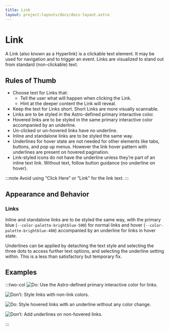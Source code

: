 ```yaml
---
title: Link
layout: project:layouts/docs/docs-layout.astro
---
```

# Link

A Link (also known as a Hyperlink) is a clickable text element. It may be used for navigation and to trigger an event. Links are visualized to stand out from standard (non-clickable) text.

## Rules of Thumb

- Choose text for Links that:
  - Tell the user what will happen when clicking the Link.
  - Hint at the deeper content the Link will reveal.
- Keep the text for Links short. Short Links are more visually scannable.
- Links are to be styled in the Astro-defined primary interactive color.
- Hovered links are to be styled in the same primary interactive color accompanied by an underline.
- Un-clicked or un-hovered links have no underline.
- Inline and standalone links are to be styled the same way.
- Underlines for hover state are not needed for other elements like tabs, buttons, and pop up menus. However the link hover pattern with underlines are present on hovered pagination.
- Link-styled icons do not have the underline unless they’re part of an inline text link. Without text, follow button guidance (no underline on hover).

:::note
Avoid using “Click Here” or “Link” for the link text.
:::

## Appearance and Behavior

### Links

Inline and standalone links are to be styled the same way, with the primary blue (`--color-palette-brightblue-500`) for normal links and hover (`--color-palette-brightblue-400`) accompanied by an underline for links in hover state.

Underlines can be applied by detaching the text style and selecting the three dots to access further text options, and selecting the underline setting within. This is a less than satisfactory but temporary fix.

## Examples

:::two-col
![Do: Use the Astro-defined primary interactive color for links.](/img/components/links-do-1.png "Do: Use the Astro-defined primary interactive color for links.")

![Don’t: Style links with non-link colors.](/img/components/links-dont-1.png "Don’t: Style links with non-link colors.")

![Do: Style hovered links with an underline without any color change.](/img/components/links-do-2.png "Do: Style hovered links with an underline without any color change.")

![Don’t: Add underlines on non-hovered links.](/img/components/links-dont-2.png "Don’t: Add underlines on non-hovered links.")

:::
